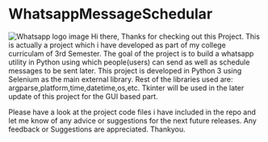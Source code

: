 # WhatsappMessageSchedular
![Whatsapp logo image](https://images.unsplash.com/photo-1614680376408-81e91ffe3db7?ixid=MnwxMjA3fDB8MHxwaG90by1wYWdlfHx8fGVufDB8fHx8&ixlib=rb-1.2.1&auto=format&fit=crop&w=667&q=80)
Hi there, 
Thanks for checking out this Project. This is actually a project which i have developed as part of my college curriculam of 3rd Semester.
The goal of the project is to build a whatsapp utility in Python using which people(users) can send as well as schedule messages to be sent later.
This project is developed in Python 3 using Selenium as the main external library. Rest of the libraries used are: argparse,platform,time,datetime,os,etc.
Tkinter will be used in the later update of this project for the GUI based part.

Please have a look at the project code files i have included in the repo and let me know of any advice or suggestions for the next future releases. 
Any feedback or Suggestions are appreciated.
Thankyou.
